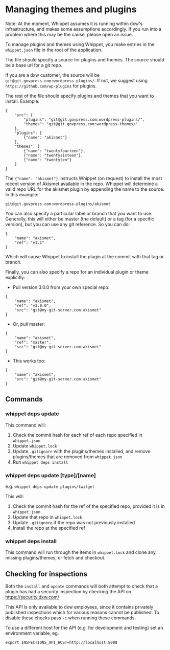 # Managing themes and plugins

Note: At the moment, Whippet assumes it is running within dxw's infrastructure, and makes some assumptions accordingly. If you run into a problem where this may be the cause, please open an issue.

To manage plugins and themes using Whippet, you make entries in the `whippet.json` file in the root of the application.

The file should specify a source for plugins and themes. The source should be a base url for a git repo.

If you are a dxw customer, the source will be `git@git.govpress.com:wordpress-plugins/`. If not, we suggest using `https://github.com/wp-plugins` for plugins.

The rest of the file should specify plugins and themes that you want to install. Example:

```
{
    "src": {
        "plugins": "git@git.govpress.com:wordpress-plugins/",
        "themes": "git@git.govpress.com:wordpress-themes/"
    },
    "plugins": [
        {"name": "akismet"}
    ],
    "themes": [
        {"name": "twentyfourteen"},
        {"name": "twentysixteen"},
        {"name": "twentyten"}
    ]
}
```

The `{"name": "akismet"}` instructs Whippet (on request) to install the most recent version of Akismet available in the repo. Whippet will determine a valid repo URL for the akismet plugin by appending the name to the source. In this example:

```
git@git.govpress.com:wordpress-plugins/akismet
```

You can also specify a particular label or branch that you want to use. Generally, this will either be master (the default) or a tag (for a specific version), but you can use any git reference. So you can do:

```
{
    "name": "akismet",
    "ref": "v1.1"
}
```

Which will cause Whippet to install the plugin at the commit with that tag or branch.

Finally, you can also specify a repo for an individual plugin or theme explicitly:

- Pull version 3.0.0 from your own special repo:

```
{
    "name": "akismet",
    "ref": "v3.0.0",
    "src": "git@my-git-server.com:akismet"
}
```

- Or, pull master:

```
{
    "name": "akismet",
    "ref": "master",
    "src": "git@my-git-server.com:akismet"
}
```

- This works too:

```
{
    "name": "akismet",
    "src": "git@my-git-server.com:akismet"
}
```

## Commands

### whippet deps update

This command will:

1. Check the commit hash for each ref of each repo specified in `whippet.json`
2. Update `whippet.lock`
3. Update `.gitignore` with the plugins/themes installed, and remove plugins/themes that are removed from `whippet.json`
4. Run `whippet deps install`

### whippet deps update [type]/[name]

e.g. `whippet deps update plugins/twitget`

This will:

1. Check the commit hash for the ref of the specified repo, provided it is in `whippet.json`
2. Update that repo in `whippet.lock`
3. Update `.gitignore` if the repo was not previously installed
4. Install the repo at the specified ref

### whippet deps install

This command will run through the items in `whippet.lock` and clone any missing plugins/themes, or fetch and checkout.

## Checking for inspections

Both the `install` and `update` commands will both attempt to check that a
plugin has had a security inspection by checking the API on
https://security.dxw.com/

This API is only available to dxw employees, since it contains privately
published inspections which for various reasons cannot be published. To
disable these checks pass `-c` when running these commands.

To use a different host for the API (e.g. for development and testing) set an
environment variable, eg.

    export INSPECTIONS_API_HOST=http://localhost:8000
